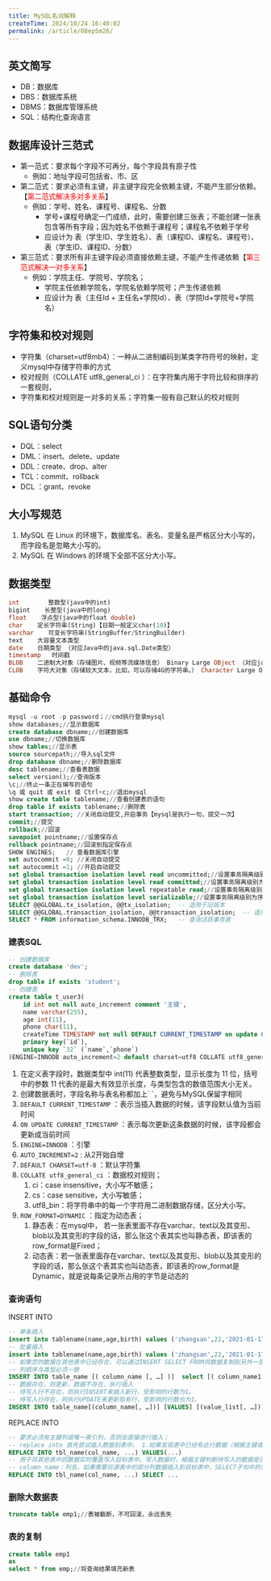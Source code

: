 ```yaml
---
title: MySQL名词解释
createTime: 2024/10/24 16:40:02
permalink: /article/08ep5m26/
---
```

## 英文简写
- DB：数据库
- DBS：数据库系统
- DBMS：数据库管理系统
- SQL：结构化查询语言

## 数据库设计三范式
- 第一范式：要求每个字段不可再分，每个字段具有原子性
	- 例如：地址字段可包括省、市、区
- 第二范式：要求必须有主键，非主键字段完全依赖主键，不能产生部分依赖。【<font color="#ff0000">第二范式解决多对多关系</font>】
	- 例如：学号、姓名、课程号、课程名、分数
		- 学号+课程号确定一门成绩，此时，需要创建三张表；不能创建一张表包含等所有字段；因为姓名不依赖于课程号；课程名不依赖于学号
		- 应设计为 表（学生ID、学生姓名）、表（课程ID、课程名、课程号）、表（学生ID、课程ID、分数）
- 第三范式：要求所有非主键字段必须直接依赖主键，不能产生传递依赖【<font color="#ff0000">第三范式解决一对多关系</font>】
	- 例如：学院主任、学院号、学院名；
		- 学院主任依赖学院名，学院名依赖学院号；产生传递依赖   
		- 应设计为 表（主任Id + 主任名+学院Id）、表（学院Id+学院号+学院名）
## 字符集和校对规则
- 字符集（charset=utf8mb4）：一种从二进制编码到某类字符符号的映射，定义mysql中存储字符串的方式
- 校对规则（COLLATE utf8_general_ci ）：在字符集内用于字符比较和排序的一套规则，
- 字符集和校对规则是一对多的关系；字符集一般有自己默认的校对规则

## SQL语句分类
- DQL：select
- DML：insert、delete、update
- DDL：create、drop、alter
- TCL：commit、rollback
- DCL ：grant、revoke

## 大小写规范
1. MySQL 在 Linux 的环境下，数据库名、表名、变量名是严格区分大小写的，而字段名是忽略大小写的。
2. MySQL 在 Windows 的环境下全部不区分大小写。

## 数据类型
```sql
int        整数型(java中的int)
bigint    长整型(java中的long)
float    浮点型(java中的float double)
char    定长字符串(String)【日期一般定义char(10)】
varchar    可变长字符串(StringBuffer/StringBuilder)
text    大容量文本类型
date    日期类型 （对应Java中的java.sql.Date类型）
timestamp   时间戳
BLOB    二进制大对象（存储图片、视频等流媒体信息） Binary Large OBject （对应java中的Object）
CLOB    字符大对象（存储较大文本，比如，可以存储4G的字符串。） Character Large OBject（对应java中的Object）
```

## 基础命令
```sql
mysql -u root -p password；//cmd执行登录mysql
show databases;//显示数据库
create database dbname;//创建数据库
use dbname;//切换数据库
show tables;//显示表
source sourcepath;//导入sql文件
drop database dbname;//删除数据库
desc tablename;//查看表数据
select version();//查询版本
\c;//终止一条正在编写的语句
\q 或 quit 或 exit 或 Ctrl+c;//退出mysql
show create table tablename;//查看创建表的语句
drop table if exists tablename;//删除表
start transaction; //关闭自动提交,开启事务【mysql是执行一句，提交一次】
commit;//提交
rollback;//回滚
savepoint pointname;//设置保存点
rollback pointname;//回滚到指定保存点
SHOW ENGINES;   // 查看数据库引擎
set autocommit =0; //关闭自动提交
set autocommit =1; //开启自动提交
set global transaction isolation level read uncommitted;//设置事务隔离级别为读未提交
set global transaction isolation level read committed;//设置事务隔离级别为读已提交
set global transaction isolation level repeatable read;//设置事务隔离级别为可重复读
set global transaction isolation level serializable;//设置事务隔离级别为序列化读
SELECT @@GLOBAL.tx_isolation, @@tx_isolation;  -- 适用于旧版本
SELECT @@GLOBAL.transaction_isolation, @@transaction_isolation;  -- 适用于新版本
SELECT * FROM information_schema.INNODB_TRX;   -- 查询活跃事务表
```

### 建表SQL
```sql
-- 创建数据库
create database 'dev';
-- 删除表
drop table if exists 'student'; 
-- 创建表
create table t_user3(
	id int not null auto_increment comment '主键',
	name varchar(255),
	age int(11),
	phone char(11),
	createTime TIMESTAMP not null DEFAULT CURRENT_TIMESTAMP on update CURRENT_TIMESTAMP COMMENT '创建时间',
	primary key(`id`),
	unique key `32` (`name`,`phone`)
)ENGINE=INNODB auto_increment=2 default charset=utf8 COLLATE utf8_general_ci row_format=dynamic comment='表测试2'; 
```
1. 在定义表字段时，数据类型中 int(11) 代表整数类型，显示长度为 11 位，括号中的参数 11 代表的是最大有效显示长度，与类型包含的数值范围大小无关。
2. 创建数据表时，字段名称与表名称都加上\` \`，避免与MySQL保留字相同
3. `DEFAULT CURRENT_TIMESTAMP` ：表示当插入数据的时候，该字段默认值为当前时间
4. `ON UPDATE CURRENT_TIMESTAMP` ：表示每次更新这条数据的时候，该字段都会更新成当前时间
5. `ENGINE=INNODB` ：引擎
6. `AUTO_INCREMENT=2` : 从2开始自增
7. `DEFAULT CHARSET=utf-8` ：默认字符集
8. `COLLATE utf8_general_ci` ：数据校对规则；
	1. ci：case insensitive，大小写不敏感；
	2. cs：case sensitive，大小写敏感；
	3. utf8_bin：将字符串中的每一个字符用二进制数据存储，区分大小写。
10. `ROW_FORMAT=DYNAMIC` ：指定为动态表；
	1. 静态表：在mysql中， 若一张表里面不存在varchar、text以及其变形、blob以及其变形的字段的话，那么张这个表其实也叫静态表，即该表的row_format是Fixed；
	2. 动态表：若一张表里面存在varchar、text以及其变形、blob以及其变形的字段的话，那么张这个表其实也叫动态表，即该表的row_format是Dynamic，就是说每条记录所占用的字节是动态的

### 查询语句
INSERT INTO
```sql
-- 单条插入
insert into tablename(name,age,birth) values ('zhangsan',22,'2021-01-17');
-- 批量插入
insert into tablename(name,age,birth) values ('zhangsan',22,'2021-01-17'),('lisi',22,'2021-01-17');
-- 如果您的数据在其他表中已经存在，可以通过INSERT SELECT FROM将数据复制到另外一张表。
-- 列顺序与类型必须一致
INSERT INTO table_name [( column_name [, …] )]  select [( column_name1 [, …] )] from table_name1 ;
-- 数据存在，则更新，数据不存在，执行插入
-- 待写入行不存在，则执行INSERT来插入新行，受影响的行数为1。
-- 待写入行存在，则执行UPDATE来更新现有行，受影响的行数也为1。
INSERT INTO table_name[(column_name[, …])] [VALUES] [(value_list[, …])] ON DUPLICATE KEY UPDATE c1 = v1,  c2 = v2, ...;
```
REPLACE INTO
```sql
-- 要求必须有主键列或唯一索引列，否则会直接进行插入；
-- replace into 首先尝试插入数据到表中。 1.如果发现表中已经有此行数据（根据主键或者唯一索引判断），则删除旧数据，然后插入新的数据。 2. 如果不存在，直接插入新数据。
REPLACE INTO tbl_name(col_name, ...) VALUES(...)
-- 用于将其他表中的数据实时覆盖写入目标表中。写入数据时，根据主键判断待写入的数据是否已经存在于表中，如果已经存在，则先删除该行数据，然后插入新的数据；如果不存在，则直接插入新数据。
-- column_name：列名，如果需要将源表中的部分列数据插入到目标表中，SELECT子句中的列必须与REPLACE子句中列的顺序、数据类型一致。
REPLACE INTO tbl_name(col_name, ...) SELECT ...
```

### 删除大数据表
```sql
truncate table emp1;//表被截断，不可回滚，永远丢失
```

### 表的复制
```sql
create table emp1 
as 
select * from emp;//将查询结果填充新表
```




